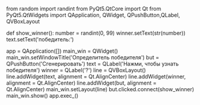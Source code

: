 from random import randint
from PyQt5.QtCore import Qt
from PyQt5.QtWidgets import QApplication, QWidget, QPushButton,QLabel, QVBoxLayout

def show_winner():
    number = randint(0, 99)
    winner.setText(str(number))
    text.setText('победитель:')

app = QApplication([])
main_win = QWidget()
main_win.setWindowTitle('Определитель победителя')
but = QPushButton('Сгенерировать')
text = QLabel('Нажми, чтобы узнать победителя')
winner = QLabel('?')
line = QVBoxLayout()
line.addWidget(text, alignment = Qt.AlignCenter)
line.addWidget(winner, alignment = Qt.AlignCenter)
line.addWidget(but, alignment = Qt.AlignCenter)
main_win.setLayout(line)
but.clicked.connect(show_winner)
main_win.show()
app.exec_()
